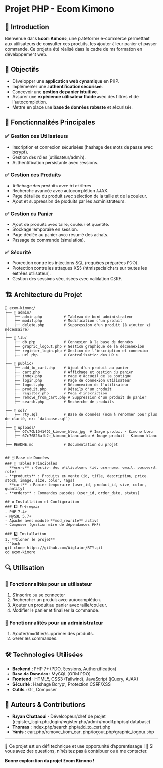 # Projet PHP - Ecom Kimono

## 📌 Introduction
Bienvenue dans **Ecom Kimono**, une plateforme e-commerce permettant aux utilisateurs de consulter des produits, les ajouter à leur panier et passer commande. Ce projet a été réalisé dans le cadre de ma formation en développement web.

## 🎯 Objectifs
- Développer une **application web dynamique** en PHP.
- Implémenter une **authentification sécurisée**.
- Concevoir une **gestion de panier intuitive**.
- Assurer une **expérience utilisateur fluide** avec des filtres et de l'autocomplétion.
- Mettre en place une **base de données robuste** et sécurisée.

## 🚀 Fonctionnalités Principales
### ✅ Gestion des Utilisateurs
- Inscription et connexion sécurisées (hashage des mots de passe avec bcrypt).
- Gestion des rôles (utilisateur/admin).
- Authentification persistante avec sessions.

### ✅ Gestion des Produits
- Affichage des produits avec tri et filtres.
- Recherche avancée avec autocomplétion AJAX.
- Page détaillée du produit avec sélection de la taille et de la couleur.
- Ajout et suppression de produits par les administrateurs.

### ✅ Gestion du Panier
- Ajout de produits avec taille, couleur et quantité.
- Stockage temporaire en session.
- Page dédiée au panier avec résumé des achats.
- Passage de commande (simulation).

### ✅ Sécurité
- Protection contre les injections SQL (requêtes préparées PDO).
- Protection contre les attaques XSS (htmlspecialchars sur toutes les entrées utilisateur).
- Gestion des sessions sécurisées avec validation CSRF.

## 🏗 Architecture du Projet
```
📂 ecom-kimono/
├── 📂 admin/
│   ├── admin.php          # Tableau de bord administrateur
│   ├── modif.php          # Modification d'un produit
│   ├── delete.php         # Suppression d'un produit (à ajouter si nécessaire)
│
├── 📂 lib/
│   ├── db.php             # Connexion à la base de données
│   ├── graphic_logout.php # Gestion graphique de la déconnexion
│   ├── register_login.php # Gestion de l'inscription et connexion
│   ├── url.php            # Centralisation des URLs
│
├── 📂 public/
│   ├── add_to_cart.php    # Ajout d'un produit au panier
│   ├── cart.php           # Affichage et gestion du panier
│   ├── index.php          # Page d'accueil de la boutique
│   ├── login.php          # Page de connexion utilisateur
│   ├── logout.php         # Déconnexion de l'utilisateur
│   ├── produit.php        # Détails d'un produit
│   ├── register.php       # Page d'inscription
│   ├── remove_from_cart.php # Suppression d'un produit du panier
│   ├── search.php         # Recherche de produits
│
├── 📂 sql/
│   ├── rty.sql            # Base de données (nom à renommer pour plus de clarté, ex: `database.sql`)
│
├── 📂 uploads/
│   ├── 67c76b1641453_kimono_bleu.jpg  # Image produit - Kimono bleu
│   ├── 67c76826afb2e_kimono_blanc.webp # Image produit - Kimono blanc
│
├── README.md              # Documentation du projet


## 🗄 Base de Données
### 📌 Tables Principales
- **users** : Gestion des utilisateurs (id, username, email, password, role)
- **products** : Produits en vente (id, title, description, price, stock, image, size, color, tags)
- **cart** : Panier temporaire (user_id, product_id, size, color, quantity)
- **orders** : Commandes passées (user_id, order_date, status)

## ⚙ Installation et Configuration
### 1️⃣ Prérequis
- PHP 7.4+
- MySQL 5.7+
- Apache avec module **mod_rewrite** activé
- Composer (gestionnaire de dépendances PHP)

### 2️⃣ Installation
1. **Cloner le projet**
```bash
git clone https://github.com/Aiglator/RTY.git
cd ecom-kimono
```

## 🔍 Utilisation
### 🎯 Fonctionnalités pour un utilisateur
1. S'inscrire ou se connecter.
2. Rechercher un produit avec autocomplétion.
3. Ajouter un produit au panier avec taille/couleur.
4. Modifier le panier et finaliser la commande.

### 🔑 Fonctionnalités pour un administrateur
1. Ajouter/modifier/supprimer des produits.
2. Gérer les commandes.

## 🛠 Technologies Utilisées
- **Backend** : PHP 7+ (PDO, Sessions, Authentification)
- **Base de Données** : MySQL (ORM PDO)
- **Frontend** : HTML5, CSS3 (Tailwind), JavaScript (jQuery, AJAX)
- **Sécurité** : Hashage Bcrypt, Protection CSRF/XSS
- **Outils** : Git, Composer

## 📌 Auteurs & Contributions
- **Rayan Chattaoui** - Développeur/chef de projet (register_login.php,login/register.php/admin/modif.php/sql database)
- **Thomas** : index.php/search.php/add_to_cart.php
- **Yanis** : cart.php/remove_from_cart.php/logout.php/graphic_logout.php


---
📌 Ce projet est un défi technique et une opportunité d’apprentissage ! 🚀 Si vous avez des questions, n’hésitez pas à contribuer ou à me contacter.

**Bonne exploration du projet Ecom Kimono !**